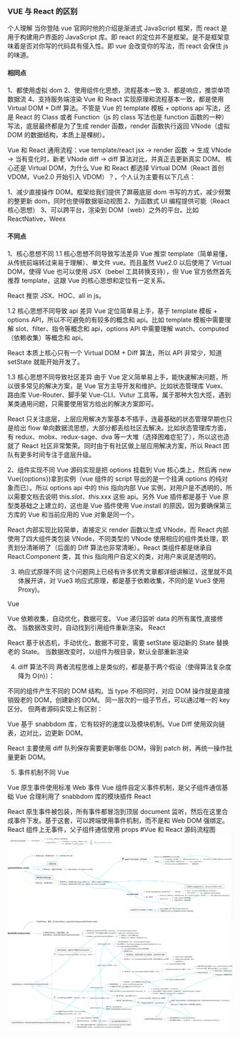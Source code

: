 ### VUE 与 React 的区别

个人理解 当你登陆 vue 官网时他的介绍是渐进式 JavaScript 框架，而 react 是用于构建用户界面的 JavaScript 库。即 react 的定位并不是框架。是不是框架意味着是否对你写的代码具有侵入性。即 vue 会改变你的写法，而 react 会保住 js 的味道。

#### 相同点

1、都使用虚拟 dom
2、使用组件化思想，流程基本一致
3、都是响应，推崇单项数据流
4、支持服务端渲染
Vue 和 React 实现原理和流程基本一致，都是使用 Virtual DOM + Diff 算法。不管是 Vue 的 template 模板 + options api 写法，还是 React 的 Class 或者 Function（js 的 class 写法也是 function 函数的一种）写法，底层最终都是为了生成 render 函数，render 函数执行返回 VNode（虚拟 DOM 的数据结构，本质上是棵树）。

Vue 和 React 通用流程：vue template/react jsx -> render 函数 -> 生成 VNode -> 当有变化时，新老 VNode diff -> diff 算法对比，并真正去更新真实 DOM。
核心还是 Virtual DOM，为什么 Vue 和 React 都选择 Virtual DOM（React 首创 VDOM，Vue2.0 开始引入 VDOM）？，个人认为主要有以下几点：

1、减少直接操作 DOM。框架给我们提供了屏蔽底层 dom 书写的方式，减少频繁的整更新 dom，同时也使得数据驱动视图
2、为函数式 UI 编程提供可能（React 核心思想）
3、可以跨平台，渲染到 DOM（web）之外的平台。比如 ReactNative，Weex

#### 不同点

1、核心思想不同
1.1 核心思想不同导致写法差异
Vue 推崇 template（简单易懂，从传统前端转过来易于理解）、单文件 vue。而且虽然 Vue2.0 以后使用了 Virtual DOM，使得 Vue 也可以使用 JSX（bebel 工具转换支持），但 Vue 官方依然首先推荐 template，这跟 Vue 的核心思想和定位有一定关系。

React 推崇 JSX、HOC、all in js。

1.2 核心思想不同导致 api 差异
Vue 定位简单易上手，基于 template 模板 + options API，所以不可避免的有较多的概念和 api。比如 template 模板中需要理解 slot、filter、指令等概念和 api，options API 中需要理解 watch、computed（依赖收集）等概念和 api。

React 本质上核心只有一个 Virtual DOM + Diff 算法，所以 API 非常少，知道 setState 就能开始开发了。

1.3 核心思想不同导致社区差异
由于 Vue 定义简单易上手，能快速解决问题，所以很多常见的解决方案，是 Vue 官方主导开发和维护。比如状态管理库 Vuex、路由库 Vue-Router、脚手架 Vue-CLI、Vutur 工具等。属于那种大包大揽，遇到某类通用问题，只需要使用官方给出的解决方案即可。

React 只关注底层，上层应用解决方案基本不插手，连最基础的状态管理早期也只是给出 flow 单向数据流思想，大部分都丢给社区去解决。比如状态管理库方面，有 redux、mobx、redux-sage、dva 等一大堆（选择困难症犯了），所以这也造就了 React 社区非常繁荣。同时由于有社区做上层应用解决方案，所以 React 团队有更多时间专注于底层升级。

2、组件实现不同
Vue 源码实现是把 options 挂载到 Vue 核心类上，然后再 new Vue({options})拿到实例（vue 组件的 script 导出的是一个挂满 options 的纯对象而已）。所以 options api 中的 this 指向内部 Vue 实例，对用户是不透明的，所以需要文档去说明 this.$slot、this.$xxx 这些 api。另外 Vue 插件都是基于 Vue 原型类基础之上建立的，这也是 Vue 插件使用 Vue.install 的原因，因为要确保第三方库的 Vue 和当前应用的 Vue 对象是同一个。

React 内部实现比较简单，直接定义 render 函数以生成 VNode，而 React 内部使用了四大组件类包装 VNode，不同类型的 VNode 使用相应的组件类处理，职责划分清晰明了（后面的 Diff 算法也非常清晰）。React 类组件都是继承自 React.Component 类，其 this 指向用户自定义的类，对用户来说是透明的。

3. 响应式原理不同
   这个问题网上已经有许多优秀文章都详细讲解过，这里就不具体展开讲，对 Vue3 响应式原理，都是基于依赖收集，不同的是 Vue3 使用 Proxy)。

Vue

Vue 依赖收集，自动优化，数据可变。
Vue 递归监听 data 的所有属性,直接修改。
当数据改变时，自动找到引用组件重新渲染。
React

React 基于状态机，手动优化，数据不可变，需要 setState 驱动新的 State 替换老的 State。
当数据改变时，以组件为根目录，默认全部重新渲染

4. diff 算法不同
   两者流程思维上是类似的，都是基于两个假设（使得算法复杂度降为 O(n)）：

不同的组件产生不同的 DOM 结构。当 type 不相同时，对应 DOM 操作就是直接销毁老的 DOM，创建新的 DOM。
同一层次的一组子节点，可以通过唯一的 key 区分。
但两者源码实现上有区别：

Vue 基于 snabbdom 库，它有较好的速度以及模块机制。Vue Diff 使用双向链表，边对比，边更新 DOM。

React 主要使用 diff 队列保存需要更新哪些 DOM，得到 patch 树，再统一操作批量更新 DOM。

5. 事件机制不同
   Vue

Vue 原生事件使用标准 Web 事件
Vue 组件自定义事件机制，是父子组件通信基础
Vue 合理利用了 snabbdom 库的模块插件
React

React 原生事件被包装，所有事件都冒泡到顶层 document 监听，然后在这里合成事件下发。基于这套，可以跨端使用事件机制，而不是和 Web DOM 强绑定。
React 组件上无事件，父子组件通信使用 props
#Vue 和 React 源码流程图
![diff-vueReact](_media/vuediff.png)
![diff-vueReact](_media/reactDiff.png)
